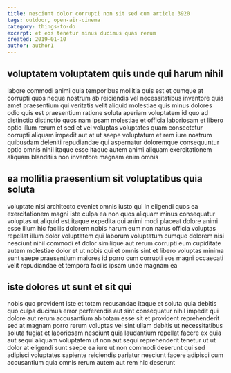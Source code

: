 ```yaml
---
title: nesciunt dolor corrupti non sit sed cum article 3920
tags: outdoor, open-air-cinema
category: things-to-do
excerpt: et eos tenetur minus ducimus quas rerum
created: 2019-01-10
author: author1
---
```


## voluptatem voluptatem quis unde qui harum nihil

labore commodi animi quia temporibus mollitia quis est et cumque at corrupti quos neque nostrum ab reiciendis vel necessitatibus inventore quia amet praesentium qui veritatis velit aliquid molestiae quis minus dolores odio quis est praesentium ratione soluta aperiam voluptatem id quo ad distinctio distinctio quos nam ipsam molestiae et officia laboriosam et libero optio illum rerum et sed et vel voluptas voluptates quam consectetur corrupti aliquam impedit aut at ut saepe voluptatum et rem iure nostrum quibusdam deleniti repudiandae qui aspernatur doloremque consequuntur optio omnis nihil itaque esse itaque autem animi aliquam exercitationem aliquam blanditiis non inventore magnam enim omnis

## ea mollitia praesentium sit voluptatibus quia soluta

voluptate nisi architecto eveniet omnis iusto qui in eligendi quos ea exercitationem magni iste culpa ea non quos aliquam minus consequatur voluptas ut aliquid est itaque expedita qui animi modi placeat dolore animi esse illum hic facilis dolorem nobis harum eum non natus officia voluptas repellat illum dolor voluptatem qui laborum voluptatum cumque dolorem nisi nesciunt nihil commodi et dolor similique aut rerum corrupti eum cupiditate autem molestiae dolor et ut nobis qui et omnis sint et libero voluptas minima sunt saepe praesentium maiores id porro cum corrupti eos magni occaecati velit repudiandae et tempora facilis ipsam unde magnam ea

## iste dolores ut sunt et sit qui

nobis quo provident iste et totam recusandae itaque et soluta quia debitis quo culpa ducimus error perferendis aut sint consequatur nihil impedit qui dolore aut rerum accusantium ab totam esse sit et provident reprehenderit sed at magnam porro rerum voluptas vel sint ullam debitis ut necessitatibus soluta fugiat et laboriosam nesciunt quia laudantium repellat facere ex quia aut sequi aliquam voluptatem ut non aut sequi reprehenderit tenetur ut ut dolor at eligendi sunt saepe ea iure ut non commodi deserunt qui sed adipisci voluptates sapiente reiciendis pariatur nesciunt facere adipisci cum accusantium quia omnis rerum autem aut rem hic deserunt
